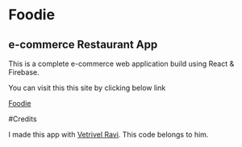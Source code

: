 # Foodie

## e-commerce Restaurant App

This is a complete e-commerce web application build using React & Firebase.

You can visit this this site by clicking below link

[Foodie](https://fazeelnizam.github.io/foodie/)

#Credits

I made this app with [Vetrivel Ravi](https://www.youtube.com/@VetrivelRavi). This code belongs to him.
